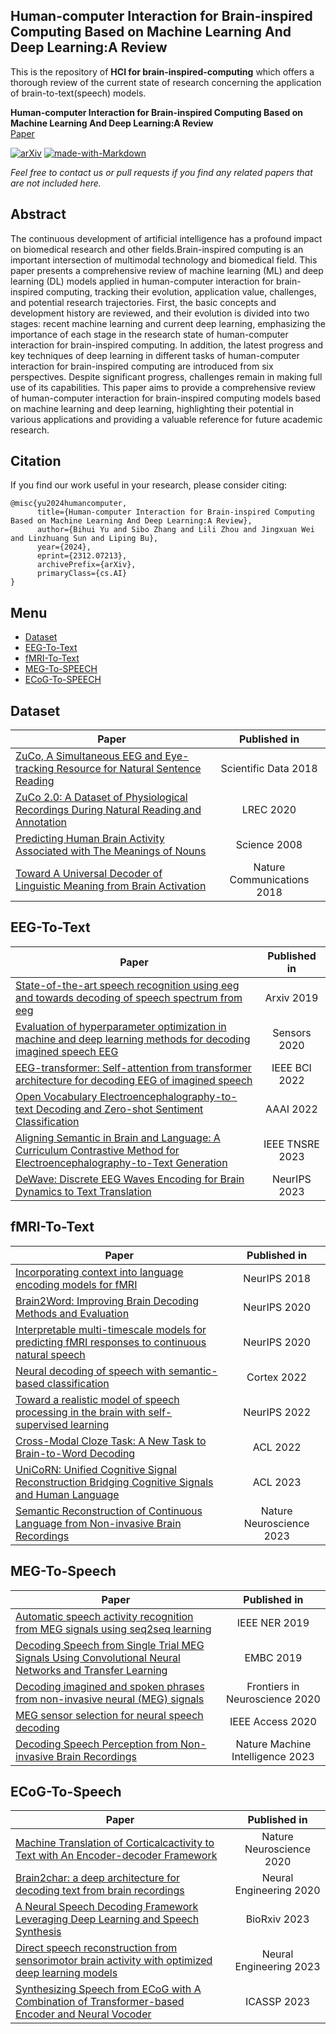 ## Human-computer Interaction for Brain-inspired Computing Based on Machine Learning And Deep Learning:A Review
This is the repository of **HCI for brain-inspired-computing** which offers a thorough review of the current state of research concerning the application of brain-to-text(speech) models.

**Human-computer Interaction for Brain-inspired Computing Based on Machine Learning And Deep Learning:A Review**  
[Paper](http://arxiv.org/abs/2312.07213)
 
[![arXiv](https://img.shields.io/badge/arXiv-2312.07213-b31b1b.svg)](http://arxiv.org/abs/2312.07213) 
[![made-with-Markdown](https://img.shields.io/badge/Made%20with-Markdown-1f425f.svg)](http://commonmark.org)


*Feel free to contact us or pull requests if you find any related papers that are not included here.*


## Abstract
The continuous development of artificial intelligence has a profound impact on biomedical research and other fields.Brain-inspired computing is an important intersection of multimodal technology and biomedical field. This paper presents a comprehensive review of machine learning (ML) and deep learning (DL) models applied in human-computer interaction for brain-inspired computing, tracking their evolution, application value, challenges, and potential research trajectories. First, the basic concepts and development history are reviewed, and their evolution is divided into two stages: recent machine learning and current deep learning, emphasizing the importance of each stage in the research state of human-computer interaction for brain-inspired computing. In addition, the latest progress and key techniques of deep learning in different tasks of human-computer interaction for brain-inspired computing are introduced from six perspectives. Despite significant progress, challenges remain in making full use of its capabilities. This paper aims to provide a comprehensive review of human-computer interaction for brain-inspired computing models based on machine learning and deep learning, highlighting their potential in various applications and providing a valuable reference for future academic research. 

## Citation
If you find our work useful in your research, please consider citing:
```
@misc{yu2024humancomputer,
      title={Human-computer Interaction for Brain-inspired Computing Based on Machine Learning And Deep Learning:A Review}, 
      author={Bihui Yu and Sibo Zhang and Lili Zhou and Jingxuan Wei and Linzhuang Sun and Liping Bu},
      year={2024},
      eprint={2312.07213},
      archivePrefix={arXiv},
      primaryClass={cs.AI}
}
```


## Menu
- [Dataset](#dataset)
- [EEG-To-Text](#eeg-to-text)
- [fMRI-To-Text](#fmri-to-text)
- [MEG-To-SPEECH](#meg-to-speech)
- [ECoG-To-SPEECH](#ecog-to-speech)
<!-- - [CogniVal](#cognival) -->


## Dataset
|Paper|Published in|
|---|:---:|
|[ZuCo, A Simultaneous EEG and Eye-tracking Resource for Natural Sentence Reading](http://arxiv.org/abs/1405.4053v2)|Scientific Data 2018|
|[ZuCo 2.0: A Dataset of Physiological Recordings During Natural Reading and Annotation](https://aclanthology.org/2020.lrec-1.18)|LREC 2020|
|[Predicting Human Brain Activity Associated with The Meanings of Nouns](https://www.science.org/doi/10.1126/science.1152876)|Science 2008|
|[Toward A Universal Decoder of Linguistic Meaning from Brain Activation](https://www.nature.com/articles/s41467-018-03068-4)|Nature Communications 2018|

## EEG-To-Text
|Paper|Published in|
|---|:---:|
|[State-of-the-art speech recognition using eeg and towards decoding of speech spectrum from eeg](https://arxiv.org/abs/1908.05743)|Arxiv 2019|
|[Evaluation of hyperparameter optimization in machine and deep learning methods for decoding imagined speech EEG](https://www.mdpi.com/1424-8220/20/16/4629)|Sensors 2020|
|[EEG-transformer: Self-attention from transformer architecture for decoding EEG of imagined speech](https://www.mdpi.com/1424-8220/20/16/4629)|IEEE BCI 2022|
|[Open Vocabulary Electroencephalography-to-text Decoding and Zero-shot Sentiment Classification](https://ojs.aaai.org/index.php/AAAI/article/view/20472)|AAAI 2022|
|[Aligning Semantic in Brain and Language: A Curriculum Contrastive Method for Electroencephalography-to-Text Generation](https://ieeexplore.ieee.org/document/10248031)|IEEE TNSRE 2023|
|[DeWave: Discrete EEG Waves Encoding for Brain Dynamics to Text Translation](https://arxiv.org/abs/2309.14030)|NeurIPS 2023|

## fMRI-To-Text
|Paper|Published in|
|---|:---:|
|[Incorporating context into language encoding models for fMRI](https://proceedings.neurips.cc/paper_files/paper/2018/hash/f471223d1a1614b58a7dc45c9d01df19-Abstract.html)|NeurIPS 2018|
|[Brain2Word: Improving Brain Decoding Methods and Evaluation](https://nips.cc/virtual/2020/20629)|NeurIPS 2020|
|[Interpretable multi-timescale models for predicting fMRI responses to continuous natural speech](https://proceedings.neurips.cc/paper/2020/hash/9e9a30b74c49d07d8150c8c83b1ccf07-Abstract.html)|NeurIPS 2020|
|[Neural decoding of speech with semantic-based classification](https://www.sciencedirect.com/science/article/pii/S0010945222001666)|Cortex 2022|
|[Toward a realistic model of speech processing in the brain with self-supervised learning](https://proceedings.neurips.cc/paper_files/paper/2022/hash/d81ecfc8fb18e833a3fa0a35d92532b8-Abstract-Conference.html)|NeurIPS 2022|
|[Cross-Modal Cloze Task: A New Task to Brain-to-Word Decoding](https://aclanthology.org/2022.findings-acl.54)|ACL 2022|
|[UniCoRN: Unified Cognitive Signal Reconstruction Bridging Cognitive Signals and Human Language](https://aclanthology.org/2023.acl-long.741/)|ACL 2023|
|[Semantic Reconstruction of Continuous Language from Non-invasive Brain Recordings](https://www.biorxiv.org/content/10.1101/2022.09.29.509744v1)|Nature Neuroscience 2023|

## MEG-To-Speech
|Paper|Published in|
|---|:---:|
|[Automatic speech activity recognition from MEG signals using seq2seq learning](https://ieeexplore.ieee.org/abstract/document/8717186)|IEEE NER 2019|
|[Decoding Speech from Single Trial MEG Signals Using Convolutional Neural Networks and Transfer Learning](https://ieeexplore.ieee.org/document/8857874)|EMBC 2019|
|[Decoding imagined and spoken phrases from non-invasive neural (MEG) signals](https://www.frontiersin.org/journals/neuroscience/articles/10.3389/fnins.2020.00290/full)|Frontiers in Neuroscience 2020|
|[MEG sensor selection for neural speech decoding](https://ieeexplore.ieee.org/abstract/document/9214489)|IEEE Access 2020|
|[Decoding Speech Perception from Non-invasive Brain Recordings](https://www.nature.com/articles/s42256-023-00714-5)|Nature Machine Intelligence 2023|


## ECoG-To-Speech
|Paper|Published in|
|---|:---:|
|[Machine Translation of Corticalcactivity to Text with An Encoder-decoder Framework](https://www.biorxiv.org/content/10.1101/708206v1)|Nature Neuroscience 2020|
|[Brain2char: a deep architecture for decoding text from brain recordings](https://iopscience.iop.org/article/10.1088/1741-2552/abc742/meta)|Neural Engineering 2020|
|[A Neural Speech Decoding Framework Leveraging Deep Learning and Speech Synthesis](https://www.biorxiv.org/content/10.1101/2023.09.16.558028v1.abstract)|BioRxiv 2023|
|[Direct speech reconstruction from sensorimotor brain activity with optimized deep learning models](https://iopscience.iop.org/article/10.1088/1741-2552/ace8be/meta)|Neural Engineering 2023|
|[Synthesizing Speech from ECoG with A Combination of Transformer-based Encoder and Neural Vocoder](https://ieeexplore.ieee.org/abstract/document/10097004)|ICASSP 2023|

<!-- ## CogniVal
|Paper|Published in|
|---|:---:|
|[CogniVal: A Framework for Cognitive Word Embedding Evaluation](https://www.biorxiv.org/content/10.1101/708206v1)|Nature Neuroscience 2020| -->

